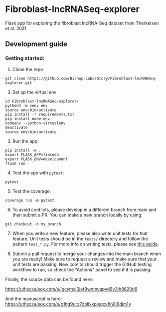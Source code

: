 # Fibroblast-lncRNASeq-explorer
Flask app for exploring the fibroblast lncRNA-Seq dataset from Therkelsen et al. 2021

## Development guide

### Getting started:

1. Clone the repo

```shell
git clone https://github.com/Bishop-Laboratory/Fibroblast-lncRNASeq-explorer.git
```

3. Set up the virtual env

```shell
cd Fibroblast-lncRNASeq-explorer/
python3 -m venv env
source env/bin/activate
pip install -r requirements.txt
pip install node-env
nodeenv --python-virtualenv
deactivate
source env/bin/activate
```

3. Run the app

```shell
pip install -e .
export FLASK_APP=fibrodb
export FLASK_ENV=development
flask run
```

4. Test the app with `pytest`:

```shell
pytest
```

5. Test the coverage:

```shell
coverage run -m pytest
```

6. To avoid conflicts, please develop in a different branch from main and then submit a PR. You can make a new branch locally
by using:
   
```shell
git checkout -b my_branch
```

7. When you write a new feature, please also write unit tests for that feature. Unit tests should be in the `tests/` 
directory and follow the pattern `test_*.py`. For more info on writing tests, 
please see [this guide](https://flask.palletsprojects.com/en/2.0.x/tutorial/tests/).
   
8. Submit a pull request to merge your changes into the main branch when you are ready! Make sure to request a review and
make sure that your unit tests are passing. New comits should trigger the GitHub testing workflow to run, so check the "Actions" panel to see if it is passing.

Finally, the source data can be found here:

https://uthscsa.box.com/s/lgcymxl0jef9wnmvqpvd9v3ih8820ti6

And the manuscript is here: https://uthscsa.box.com/s/b1hg9urz7dollxkpisgcyfih0l9djm1v
